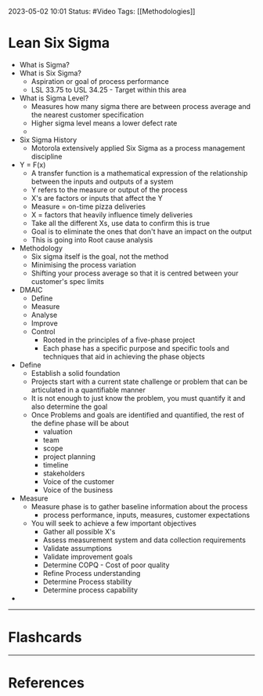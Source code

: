2023-05-02 10:01
Status: #Video 
Tags: [[Methodologies]]

# Lean Six Sigma

* What is Sigma?
* What is Six Sigma?
	* Aspiration or goal of process performance
	* LSL 33.75 to USL 34.25  - Target within this area
* What is Sigma Level?
	* Measures how many sigma there are between process average and the nearest customer specification
	* Higher sigma level means a lower defect rate
	* 
* Six Sigma History
	* Motorola extensively applied Six Sigma as a process management discipline
* Y = F(x)
	* A transfer function is a mathematical expression of the relationship between the inputs and outputs of a system
	* Y refers to the measure or output of the process
	* X's are factors or inputs that affect the Y
	* Measure  = on-time pizza deliveries
	* X = factors that heavily influence timely deliveries
	* Take all the different Xs, use data to confirm this is true
	* Goal is to eliminate the ones that don't have an impact on the output
	* This is going into Root cause analysis
* Methodology
	* Six sigma itself is the goal, not the method
	* Minimising the process variation
	* Shifting your process average so that it is centred between your customer's spec limits
* DMAIC
	* Define
	* Measure
	* Analyse
	* Improve
	* Control
		* Rooted in the principles of a five-phase project
		* Each phase has a specific purpose and specific tools and techniques that aid in achieving the phase objects
* Define
	* Establish a solid foundation
	* Projects start with a current state challenge or problem that can be articulated in a quantifiable manner
	* It is not enough to just know the problem, you must quantify it and also determine the goal
	* Once Problems and goals are identified and quantified, the rest of the define phase will be about 
		* valuation
		* team
		* scope
		* project planning
		* timeline
		* stakeholders
		* Voice of the customer
		* Voice of the business
* Measure
	* Measure phase is to gather baseline information about the process
		* process performance, inputs, measures, customer expectations
	* You will seek to achieve a few important objectives
		* Gather all possible X's
		* Assess measurement system and data collection requirements
		* Validate assumptions
		* Validate improvement goals
		* Determine COPQ - Cost of poor quality
		* Refine Process understanding
		* Determine Process stability
		* Determine process capability
* 


___
# Flashcards



---
# References
